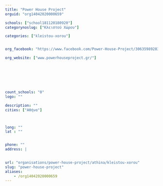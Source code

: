 ```yaml
---
title: "Power House Project"
orguid: "org14042020000659"

schools: ["school181120180920"]
categorynoslug: ["Κλειστού Χώρου"]

categories: ["kleistou-xorou"]


org_facebook: "https://www.facebook.com/Power-House-Project/306359892835537"

org_website: ["www.powerhouseproject.gr/"]







count_schools: "0"
logo: ""

description: ""
cities: ["Αθήνα"]



long: ""
lat : ""


phone: ""
address: |
    

url: "organisations/power-house-project/athina/kleistou-xorou"
slug: "power-house-project"
aliases:
    - /org14042020000659
---
```



